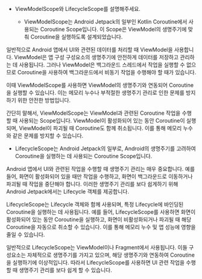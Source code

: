 - ViewModelScope와 LifecycleScope를 설명해주세요.

  - ViewModelScope는 Android Jetpack의 일부인 Kotlin Coroutine에서 사용되는 Coroutine Scope입니다. 이 Scope은 ViewModel의 생명주기에 맞춰 Coroutine을 실행하도록 설계되었습니다.

일반적으로 Android 앱에서 UI와 관련된 데이터를 처리할 때 ViewModel을 사용합니다. ViewModel은 앱 구성 구성요소의 생명주기에 안전하게 데이터를 저장하고 관리하는 데 사용됩니다. 그러나 ViewModel은 백그라운드 스레드에서 작업을 실행할 수 없으므로 Coroutine을 사용하여 백그라운드에서 비동기 작업을 수행해야 할 때가 있습니다.

이때 ViewModelScope를 사용하면 ViewModel의 생명주기와 연동되어 Coroutine을 실행할 수 있습니다. 이는 메모리 누수나 부적절한 생명주기 관리로 인한 문제를 방지하기 위한 안전한 방법입니다.

간단히 말해서, ViewModelScope는 ViewModel과 관련된 Coroutine 작업을 수행할 때 사용되는 Scope입니다. ViewModel이 활성화되어 있는 동안 Coroutine이 실행되며, ViewModel이 파괴될 때 Coroutine도 함께 취소됩니다. 이를 통해 메모리 누수와 같은 문제를 방지할 수 있습니다.

  - LifecycleScope는 Android Jetpack의 일부로, Android의 생명주기를 고려하여 Coroutine을 실행하는 데 사용되는 Coroutine Scope입니다.

Android 앱에서 UI와 관련된 작업을 수행할 때 생명주기 관리는 매우 중요합니다. 예를 들어, 화면이 활성화되어 있을 때만 작업을 수행하고, 화면이 백그라운드로 이동하거나 파괴될 때 작업을 중단해야 합니다. 이러한 생명주기 관리를 보다 쉽게하기 위해 Android Jetpack에서는 Lifecycle 객체를 제공합니다.

LifecycleScope는 Lifecycle 객체와 함께 사용되며, 특정 Lifecycle에 바인딩된 Coroutine을 실행하는 데 사용됩니다. 예를 들어, LifecycleScope를 사용하면 화면이 활성화되어 있는 동안 Coroutine을 실행하고, 화면이 비활성화되거나 파괴될 때 해당 Coroutine을 자동으로 취소할 수 있습니다. 이를 통해 메모리 누수 및 앱 성능에 영향을 줄일 수 있습니다.

일반적으로 LifecycleScope는 ViewModel이나 Fragment에서 사용됩니다. 이들 구성요소는 자체적으로 생명주기를 가지고 있으며, 해당 생명주기와 연동하여 Coroutine을 실행하기에 이상적입니다. 따라서 LifecycleScope를 사용하면 UI 관련 작업을 수행할 때 생명주기 관리를 보다 쉽게 할 수 있습니다.
